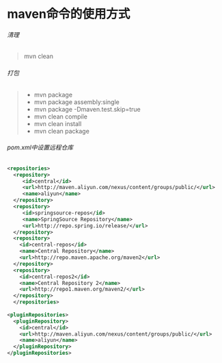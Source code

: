 # maven命令的使用方式
###### 清理
> mvn clean
###### 打包
> * mvn package
> * mvn package assembly:single
> * mvn package -Dmaven.test.skip=true
> * mvn clean compile
> * mvn clean install
> * mvn clean package
###### pom.xml中设置远程仓库
```xml
<repositories>
  <repository>
     <id>central</id>
     <url>http://maven.aliyun.com/nexus/content/groups/public/</url>
     <name>aliyun</name>
  </repository>
  <repository>
     <id>springsource-repos</id>
     <name>SpringSource Repository</name>
     <url>http://repo.spring.io/release/</url>
  </repository>
  <repository>
    <id>central-repos</id>
    <name>Central Repository</name>
    <url>http://repo.maven.apache.org/maven2</url>
  </repository>
  <repository>
    <id>central-repos2</id>
    <name>Central Repository 2</name>
    <url>http://repo1.maven.org/maven2/</url>
  </repository>
  </repositories>
  
<pluginRepositories>
  <pluginRepository>
    <id>central</id>
    <url>http://maven.aliyun.com/nexus/content/groups/public/</url>
    <name>aliyun</name>
  </pluginRepository>
</pluginRepositories>

```
